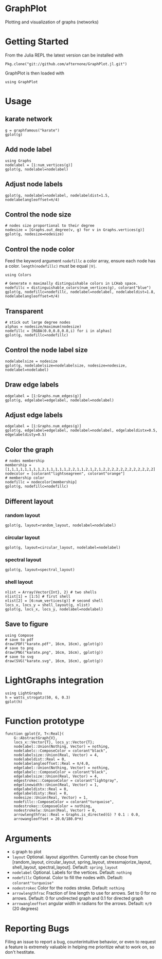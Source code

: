 # **GraphPlot**

Plotting and visualization of graphs (networks)


# Getting Started

From the Julia REPL the latest version can be installed with
```{execute="false"}
Pkg.clone("git://github.com/afternone/GraphPlot.jl.git")
```
GraphPlot is then loaded with
```
using GraphPlot
```

# Usage
## karate network
```
g = graphfamous("karate")
gplot(g)

```

## Add node label
```
using Graphs
nodelabel = [1:num_vertices(g)]
gplot(g, nodelabel=nodelabel)

```

## Adjust node labels
```
gplot(g, nodelabel=nodelabel, nodelabeldist=1.5, nodelabelangleoffset=π/4)
```

## Control the node size
```
# nodes size proportional to their degree
nodesize = [Graphs.out_degree(v, g) for v in Graphs.vertices(g)]
gplot(g, nodesize=nodesize)
```

## Control the node color
Feed the keyword argument `nodefillc` a color array, ensure each node has a color. `length(nodefillc)` must be equal `|V|`.
```
using Colors

# Generate n maximally distinguishable colors in LCHab space.
nodefillc = distinguishable_colors(num_vertices(g), colorant"blue")
gplot(g, nodefillc=nodefillc, nodelabel=nodelabel, nodelabeldist=1.8, nodelabelangleoffset=π/4)
```

## Transparent
```
# stick out large degree nodes
alphas = nodesize/maximum(nodesize)
nodefillc = [RGBA(0.0,0.8,0.8,i) for i in alphas]
gplot(g, nodefillc=nodefillc)
```
## Control the node label size
```
nodelabelsize = nodesize
gplot(g, nodelabelsize=nodelabelsize, nodesize=nodesize, nodelabel=nodelabel)
```

## Draw edge labels
```
edgelabel = [1:Graphs.num_edges(g)]
gplot(g, edgelabel=edgelabel, nodelabel=nodelabel)
```

## Adjust edge labels
```
edgelabel = [1:Graphs.num_edges(g)]
gplot(g, edgelabel=edgelabel, nodelabel=nodelabel, edgelabeldistx=0.5, edgelabeldisty=0.5)
```

## Color the graph
```
# nodes membership
membership = [1,1,1,1,1,1,1,1,2,1,1,1,1,1,2,2,1,1,2,1,2,1,2,2,2,2,2,2,2,2,2,2,2,2]
nodecolor = [colorant"lightseagreen", colorant"orange"]
# membership color
nodefillc = nodecolor[membership]
gplot(g, nodefillc=nodefillc)
```

## Different layout
### random layout
```
gplot(g, layout=random_layout, nodelabel=nodelabel)
```
### circular layout
```
gplot(g, layout=circular_layout, nodelabel=nodelabel)
```
### spectral layout
```
gplot(g, layout=spectral_layout)
```
### shell layout
```
nlist = Array(Vector{Int}, 2) # two shells
nlist[1] = [1:5] # first shell
nlist[2] = [6:num_vertices(g)] # second shell
locs_x, locs_y = shell_layout(g, nlist)
gplot(g, locs_x, locs_y, nodelabel=nodelabel)
```
## Save to figure
```{execute="false"}
using Compose
# save to pdf
draw(PDF("karate.pdf", 16cm, 16cm), gplot(g))
# save to png
draw(PNG("karate.png", 16cm, 16cm), gplot(g))
# save to svg
draw(SVG("karate.svg", 16cm, 16cm), gplot(g))
```
# LightGraphs integration
```
using LightGraphs
h = watts_strogatz(50, 6, 0.3)
gplot(h)
```

# Function prototype
```{execute="false"}
function gplot{V, T<:Real}(
    G::AbstractGraph{V},
    locs_x::Vector{T}, locs_y::Vector{T};
    nodelabel::Union(Nothing, Vector) = nothing,
    nodelabelc::ComposeColor = colorant"black",
    nodelabelsize::Union(Real, Vector) = 4,
    nodelabeldist::Real = 0,
    nodelabelangleoffset::Real = π/4.0,
    edgelabel::Union(Nothing, Vector) = nothing,
    edgelabelc::ComposeColor = colorant"black",
    edgelabelsize::Union(Real, Vector) = 4,
    edgestrokec::ComposeColor = colorant"lightgray",
    edgelinewidth::Union(Real, Vector) = 1,
    edgelabeldistx::Real = 0,
    edgelabeldisty::Real = 0,
    nodesize::Union(Real, Vector) = 1,
    nodefillc::ComposeColor = colorant"turquoise",
    nodestrokec::ComposeColor = nothing,
    nodestrokelw::Union(Real, Vector) = 0,
    arrowlengthfrac::Real = Graphs.is_directed(G) ? 0.1 : 0.0,
    arrowangleoffset = 20.0/180.0*π)
```

# Arguments
+ `G` graph to plot
+ `layout` Optional. layout algorithm. Currently can be chose from
[random_layout, circular_layout, spring_layout, stressmajorize_layout, 
shell_layout, spectral_layout].
Default: `spring_layout`
+ `nodelabel` Optional. Labels for the vertices. Default: `nothing`
+ `nodefillc` Optional. Color to fill the nodes with.
Default: `colorant"turquoise"`
+ `nodestrokec` Color for the nodes stroke.
Default: `nothing`
+ `arrowlengthfrac` Fraction of line length to use for arrows.
Set to 0 for no arrows. Default: 0 for undirected graph and 0.1 for directed graph
+ `arrowangleoffset` angular width in radians for the arrows. Default: `π/9` (20 degrees)

# Reporting Bugs

Filing an issue to report a bug, counterintuitive behavior, or even to request a feature is extremely valuable in helping me prioritize what to work on, so don't hestitate.

